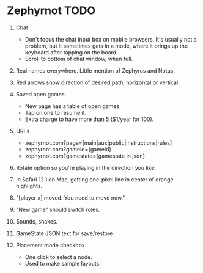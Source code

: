 # Zephyrnot TODO

1. Chat
    * Don't focus the chat input box on mobile browsers. It's usually not
    a problem, but it sometimes gets in a mode, where it brings up the
    keyboard after tapping on the board.
    * Scroll to bottom of chat window, when full.

1. Real names everywhere. Little mention of Zephyrus and Notus.

1. Red arrows show direction of desired path, horizontal or vertical.

1. Saved open games.
    * New page has a table of open games.
    * Tap on one to resume it.
    * Extra charge to have more than 5 ($1/year for 100).

1. URLs
    * zephyrnot.com?page=[main|aux|public|instructions|rules]
    * zephyrnot.com?gameid={gameid}
    * zephyrnot.com?gamestate={gamestate in json}
    
1. Rotate option so you're playing in the direction you like.

1. In Safari 12.1 on Mac, getting one-pixel line in center of orange highlights.

1. "[player x] moved. You need to move now."

1. "New game" should switch roles.

1. Sounds, shakes.

1. GameState JSON text for save/restore.

1. Placement mode checkbox
    * One click to select a node.
    * Used to make sample layouts.

